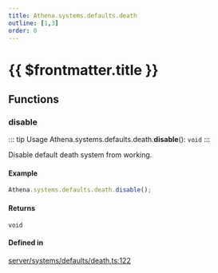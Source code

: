 ```yaml
---
title: Athena.systems.defaults.death
outline: [1,3]
order: 0
---
```


# {{ $frontmatter.title }}


## Functions

### disable

::: tip Usage
Athena.systems.defaults.death.**disable**(): `void`
:::

Disable default death system from working.

#### Example
```ts
Athena.systems.defaults.death.disable();
```

#### Returns

`void`

#### Defined in

[server/systems/defaults/death.ts:122](https://github.com/Stuyk/altv-athena/blob/92069ee/src/core/server/systems/defaults/death.ts#L122)
